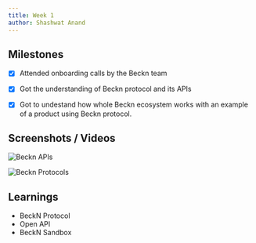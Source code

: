```yaml
---
title: Week 1
author: Shashwat Anand   
---
```


## Milestones
- [x] Attended onboarding calls by the Beckn team
- [x] Got the understanding of Beckn protocol and its APIs
- [x] Got to undestand how whole Beckn ecosystem works with an example of a product using Beckn protocol.


## Screenshots / Videos 
![Beckn APIs](https://drive.google.com/file/d/1jT444eDQ3VstoM-uSkbtv5iXzXRRbmCE/view)

![Beckn Protocols](https://drive.google.com/file/d/1QOBxfrkDOdsGYgVF7PP3CeQQCJU0US1z/view)



## Learnings
- BeckN Protocol
- Open API
- BeckN Sandbox